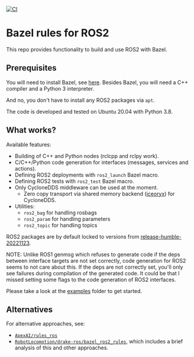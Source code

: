 [![CI](https://github.com/mvukov/rules_ros2/actions/workflows/main.yml/badge.svg?branch=main)](https://github.com/mvukov/rules_ros2/actions/workflows/main.yml)

# Bazel rules for ROS2

This repo provides functionality to build and use ROS2 with Bazel.

## Prerequisites

You will need to install Bazel, see [here](https://docs.bazel.build/versions/master/install.html).
Besides Bazel, you will need a C++ compiler and a Python 3 interpreter.

And no, you don't have to install any ROS2 packages via `apt`.

The code is developed and tested on Ubuntu 20.04 with Python 3.8.

## What works?

Available features:

- Building of C++ and Python nodes (rclcpp and rclpy work).
- C/C++/Python code generation for interfaces (messages, services and actions).
- Defining ROS2 deployments with `ros2_launch` Bazel macro.
- Defining ROS2 tests with `ros2_test` Bazel macro.
- Only CycloneDDS middleware can be used at the moment.
  - Zero copy transport via shared memory backend ([iceoryx](https://github.com/eclipse-iceoryx/iceoryx)) for CycloneDDS.
- Utilities:
  - `ros2_bag` for handling rosbags
  - `ros2_param` for handling parameters
  - `ros2_topic` for handling topics

ROS2 packages are by default locked to versions from [release-humble-20221123](https://github.com/ros2/ros2/releases/tag/release-humble-20221123).

NOTE: Unlike ROS1 genmsg which refuses to generate code if the deps between
interface targets are not set correctly, code generation for ROS2 seems to not
care about this. If the deps are not correctly set, you'll only see failures
during compilation of the generated code. It could be that I missed setting some
flags to the code generation of ROS2 interfaces.

Please take a look at the [examples](examples) folder to get started.

## Alternatives

For alternative approaches, see:

- [`ApexAI/rules_ros`](https://github.com/ApexAI/rules_ros/)
- [`RobotLocomotion/drake-ros/bazel_ros2_rules`](https://github.com/RobotLocomotion/drake-ros/tree/main/bazel_ros2_rules/ros2#alternatives),
  which includes a brief analysis of this and other approaches.
